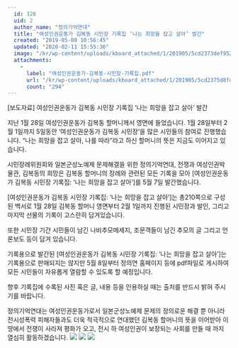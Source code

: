 ```yaml
---
  id: 328
  uid: 2
  author_name: "정의기억연대"
  title: "여성인권운동가 김복동 시민장 기록집 ‘나는 희망을 잡고 살아’ 발간"
  created: "2019-05-08 10:56:45"
  updated: "2020-02-11 15:55:36"
  image: "/kr/wp-content/uploads/kboard_attached/1/201905/5cd2373def9524424710.jpg"
  attachments: 
    - 
      label: "여성인권운동가-김복동-시민장-기록집.pdf"
      url: "/kr/wp-content/uploads/kboard_attached/1/201905/5cd2375d8fd6e9130951.pdf"
      count: "294"
---
```

\[보도자료\] 여성인권운동가 김복동 시민장 기록집 ‘나는 희망을 잡고 살아’ 발간

지난 1월 28일 여성인권운동가 김복동 할머니께서 영면에 들었습니다. 1월 28일부터 2월 1일까지 5일동안 ‘여성인권운동가 김복동 시민장’을 많은 시민들의 참여로 진행했습니다. “나는 희망을 잡고 살아, 나를 따라”라고 하신 할머니의 뜻은 지금도 이어지고 있습니다.

시민장례위원회와 일본군성노예제 문제해결을 위한 정의기억연대, 전쟁과 여성인권박물관, 김복동의 희망은 김복동 할머니의 장례와 관련된 모든 기록을 모아 \[여성인권운동가 김복동 시민장 기록집: ‘나는 희망을 잡고 살아’\]를 5월 7일 발간했습니다. 

\[여성인권운동가 김복동 시민장 기록집: ‘나는 희망을 잡고 살아’\]는 총210쪽으로 구성된 백서로 1월 28일 김복동 할머니 영면부터 2월 1일까지 진행된 시민장과 발인, 그리고 마지막 선물의 기록이 고스란히 담겨있습니다.

또한 시민장 기간 시민들이 남긴 나비추모메세지, 조문객들이 남긴 추모의 글 그리고 언론보도 등이 담겨 있습니다. 

기록용으로 발간된 \[여성인권운동가 김복동 시민장 기록집: ‘나는 희망을 잡고 살아’\]는 기록용으로 판매되지는 않지만 5월 8일부터 정의연 홈페이지 등에 pdf파일로 게시하여 모든 시민들이 자유롭게 열람할 수 있도록 할 예정입니다. 

향후 기록집에 수록된 사진 혹은 글, 내용 등을 인용하실 때는 출처를 반드시 밝혀 주시기를 바랍니다. 

정의기억연대는 여성인권운동가로서 일본군성노예제 문제의 정의로운 해결 뿐 아니라 전시성폭력 피해자들과도 더욱 적극적으로 연대했던 김복동 할머니의 뜻을 이어받아 이 땅에서 전쟁이 사라져 평화가 오고, 전시 하 여성인권이 보장되는 사회를 만들 때 까지 열심히 활동하겠습니다.
 ![](/kr/wp-content/uploads/kboard_attached/1/201905/5cd2373def9524424710.jpg)
 ![](/kr/wp-content/uploads/kboard_attached/1/201905/5cd2373df24833440773.jpg)
 ![](/kr/wp-content/uploads/kboard_attached/1/201905/5cd2373df36971594724.jpg)
